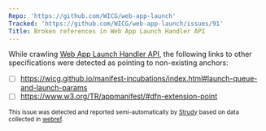 ```yaml
---
Repo: 'https://github.com/WICG/web-app-launch'
Tracked: 'https://github.com/WICG/web-app-launch/issues/91'
Title: Broken references in Web App Launch Handler API
---
```


While crawling [Web App Launch Handler API](https://wicg.github.io/web-app-launch/), the following links to other specifications were detected as pointing to non-existing anchors:
* [ ] https://wicg.github.io/manifest-incubations/index.html#launch-queue-and-launch-params
* [ ] https://www.w3.org/TR/appmanifest/#dfn-extension-point

<sub>This issue was detected and reported semi-automatically by [Strudy](https://github.com/w3c/strudy/) based on data collected in [webref](https://github.com/w3c/webref/).</sub>
